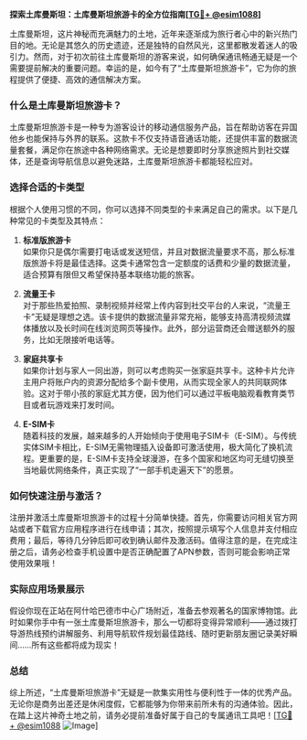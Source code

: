 **探索土库曼斯坦：土库曼斯坦旅游卡的全方位指南[[TG💪+ @esim1088](https://t.me/s/esim1088)]**

土库曼斯坦，这片神秘而充满魅力的土地，近年来逐渐成为旅行者心中的新兴热门目的地。无论是其悠久的历史遗迹，还是独特的自然风光，这里都散发着迷人的吸引力。然而，对于初次前往土库曼斯坦的游客来说，如何确保通讯畅通无疑是一个需要提前解决的重要问题。幸运的是，如今有了“土库曼斯坦旅游卡”，它为你的旅程提供了便捷、高效的通信解决方案。

### 什么是土库曼斯坦旅游卡？

土库曼斯坦旅游卡是一种专为游客设计的移动通信服务产品，旨在帮助访客在异国他乡也能保持与外界的联系。这款卡不仅支持语音通话功能，还提供丰富的数据流量套餐，满足你在旅途中各种网络需求。无论是想要即时分享旅途照片到社交媒体，还是查询导航信息以避免迷路，土库曼斯坦旅游卡都能轻松应对。

### 选择合适的卡类型

根据个人使用习惯的不同，你可以选择不同类型的卡来满足自己的需求。以下是几种常见的卡类型及其特点：

1. **标准版旅游卡**  
   如果你只是偶尔需要打电话或发送短信，并且对数据流量要求不高，那么标准版旅游卡将是最佳选择。这类卡通常包含一定额度的话费和少量的数据流量，适合预算有限但又希望保持基本联络功能的旅客。

2. **流量王卡**  
   对于那些热爱拍照、录制视频并经常上传内容到社交平台的人来说，“流量王卡”无疑是理想之选。该卡提供的数据流量非常充裕，能够支持高清视频流媒体播放以及长时间在线浏览网页等操作。此外，部分运营商还会赠送额外的服务，比如无限接听电话等。

3. **家庭共享卡**  
   如果你计划与家人一同出游，则可以考虑购买一张家庭共享卡。这种卡片允许主用户将账户内的资源分配给多个副卡使用，从而实现全家人的共同联网体验。这对于带小孩的家庭尤其方便，因为他们可以通过平板电脑观看教育类节目或者玩游戏来打发时间。

4. **E-SIM卡**  
   随着科技的发展，越来越多的人开始倾向于使用电子SIM卡（E-SIM）。与传统实体SIM卡相比，E-SIM无需物理插入设备即可激活使用，极大简化了换机流程。更重要的是，E-SIM卡支持全球漫游，在多个国家和地区均可无缝切换至当地最优网络条件，真正实现了“一部手机走遍天下”的愿景。

### 如何快速注册与激活？

注册并激活土库曼斯坦旅游卡的过程十分简单快捷。首先，你需要访问相关官方网站或者下载官方应用程序进行在线申请；其次，按照提示填写个人信息并支付相应费用；最后，等待几分钟后即可收到确认邮件及激活码。值得注意的是，在完成注册之后，请务必检查手机设置中是否正确配置了APN参数，否则可能会影响正常使用效果哦！

### 实际应用场景展示

假设你现在正站在阿什哈巴德市中心广场附近，准备去参观著名的国家博物馆。此时如果你手中有一张土库曼斯坦旅游卡，那么一切都将变得异常顺利——通过拨打导游热线预约讲解服务、利用导航软件规划最佳路线、随时更新朋友圈记录美好瞬间……所有这些都将成为现实！

### 总结

综上所述，“土库曼斯坦旅游卡”无疑是一款集实用性与便利性于一体的优秀产品。无论你是商务出差还是休闲度假，它都能够为你带来前所未有的沟通体验。因此，在踏上这片神奇土地之前，请务必提前准备好属于自己的专属通讯工具吧！[[TG💪+ @esim1088](https://t.me/s/esim1088) ![Image](https://i.postimg.cc/4NQfJmqS/Snipaste-2025-05-13-00-14-12.png)]